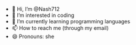 - 👋 Hi, I’m @Nash712
- 👀 I’m interested in coding 
- 🌱 I’m currently learning programming languages 
- 📫 How to reach me (through my email)
- 😄 Pronouns: she 
<!---
Nash712/Nash712 is a ✨ special ✨ repository because its `README.md` (this file) appears on your GitHub profile.
You can click the Preview link to take a look at your changes.
--->
